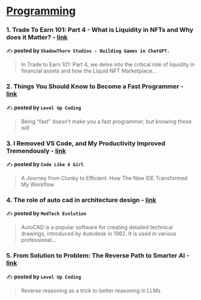 
<h1><a href=https://medium.com/tag/programming/recommended target="_blank" rel="noopener noreferrer">Programming</a></h1>
<h3>1. Trade To Earn 101: Part 4 - What is Liquidity in NFTs and Why does it Matter? - <a href="https://medium.com/@tripwireonfire/trade-to-earn-101-part-4-what-is-liquidity-in-nfts-and-why-does-it-matter-213b91590f0d" target="_blank" rel="noopener noreferrer">link</a></h3>

✍️ **posted by `ShadowThorn Studios - Building Games in ChatGPT.`**

<blockquote>In Trade to Earn 101: Part 4, we delve into the critical role of liquidity in financial assets and how the Liquid NFT Marketplace…</blockquote>

<h3>2. Things You Should Know to Become a Fast Programmer - <a href="https://medium.com/gitconnected/things-you-should-know-to-become-a-fast-programmer-268ab52997bf" target="_blank" rel="noopener noreferrer">link</a></h3>

✍️ **posted by `Level Up Coding`**

<blockquote>Being “fast” doesn’t make you a fast programmer, but knowing these will</blockquote>

<h3>3. I Removed VS Code, and My Productivity Improved Tremendously - <a href="https://medium.com/code-like-a-girl/i-removed-vs-code-and-my-productivity-improved-tremendously-7d145a7ec1b4" target="_blank" rel="noopener noreferrer">link</a></h3>

✍️ **posted by `Code Like A Girl`**

<blockquote>A Journey from Clunky to Efficient: How The New IDE Transformed My Workflow</blockquote>

<h3>4. The role of auto cad in architecture design - <a href="https://medium.com/mev-shoaib/the-role-of-auto-cad-in-architecture-design-8aa72f60730c" target="_blank" rel="noopener noreferrer">link</a></h3>

✍️ **posted by `MedTech Evolution`**

<blockquote>AutoCAD is a popular software for creating detailed technical drawings, introduced by Autodesk in 1982. It is used in various professional…</blockquote>

<h3>5. From Solution to Problem: The Reverse Path to Smarter AI - <a href="https://medium.com/gitconnected/from-solution-to-problem-the-reverse-path-to-smarter-ai-80a69d17c28b" target="_blank" rel="noopener noreferrer">link</a></h3>

✍️ **posted by `Level Up Coding`**

<blockquote>Reverse reasoning as a trick to better reasoning in LLMs</blockquote>

